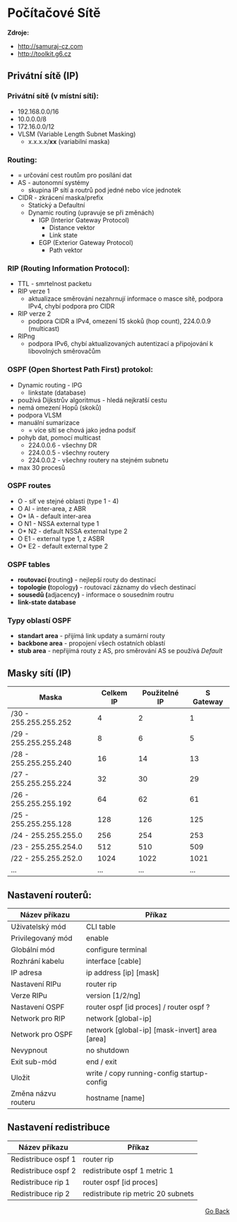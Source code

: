 # Počítačové Sítě

<b>Zdroje:</b>
 - http://samuraj-cz.com
 - http://toolkit.g6.cz

## Privátní sítě (IP)

### Privátní sítě (v místní síti):
 - 192.168.0.0/16
 - 10.0.0.0/8
 - 172.16.0.0/12
 - VLSM (Variable Length Subnet Masking)
   - x.x.x.x/<b>xx</b> (variabilní maska)
   
### Routing:
 - = určování cest routům pro posílání dat
 - AS - autonomní systémy
   - skupina IP sítí a routrů pod jedné nebo více jednotek
 - CIDR - zkrácení maska/prefix
   - Statický a Defaultní
   - Dynamic routing (upravuje se při změnách)
     - IGP (Interior Gateway Protocol)
       - Distance vektor
       - Link state 
     - EGP (Exterior Gateway Protocol)
       - Path vektor

### RIP (Routing Information Protocol):
 - TTL - smrtelnost packetu
 - RIP verze 1
   - aktualizace směrování nezahrnují informace o masce sítě, podpora IPv4, chybí podpora pro CIDR
 - RIP verze 2
   - podpora CIDR a IPv4, omezení 15 skoků (hop count), 224.0.0.9 (multicast)
 - RIPng
   - podpora IPv6, chybí aktualizovaných autentizací a připojování k libovolných směrovačům



### OSPF (Open Shortest Path First) protokol:
 - Dynamic routing - IPG
   - linkstate (database)
 - používá Dijkstrův algoritmus - hledá nejkratší cestu
 - nemá omezení Hopů (skoků)
 - podpora VLSM
 - manuální sumarizace 
   - = více sítí se chová jako jedna podsíť
 - pohyb dat, pomocí multicast 
   - 224.0.0.6 - všechny DR
   - 224.0.0.5 - všechny routery
   - 224.0.0.2 - všechny routery na stejném subnetu
 - max 30 procesů
 
 ### OSPF routes
  - O     - síť ve stejné oblasti (type 1 - 4)
  - O AI  - inter-area, z ABR
  - O* IA - default inter-area
  - O N1  - NSSA external type 1
  - O* N2 - default NSSA external type 2
  - O E1  - external type 1, z ASBR
  - O* E2 - default external type 2

### OSPF tables
  - <b>routovací (</b>routing<b>)</b> - nejlepší routy do destinací
  - <b>topologie (</b>topology<b>)</b> - routovací záznamy do všech destinací
  - <b>sousedů (</b>adjacency<b>)</b> - informace o sousedním routru
  - <b>link-state database</b>

### Typy oblastí OSPF
  - <b>standart area</b> - přijímá link updaty a sumární routy
  - <b>backbone area</b> - propojení všech ostatních oblastí
  - <b>stub area</b> - nepřijímá routy z AS, pro směrování AS se používá *Default*

## Masky sítí (IP) 

| Maska                 | Celkem IP | Použitelné IP | S Gateway |
|-----------------------|-----------|---------------|-----------|
| /30 - 255.255.255.252 | 4         | 2             | 1         |
| /29 - 255.255.255.248 | 8         | 6             | 5         |
| /28 - 255.255.255.240 | 16        | 14            | 13        |
| /27 - 255.255.255.224 | 32        | 30            | 29        |
| /26 - 255.255.255.192 | 64        | 62            | 61        |
| /25 - 255.255.255.128 | 128       | 126           | 125       |
| /24 - 255.255.255.0   | 256       | 254           | 253       |
| /23 - 255.255.254.0   | 512       | 510           | 509       |
| /22 - 255.255.252.0   | 1024      | 1022          | 1021      |
| ...                   | ...       | ...           | ...       |

## Nastavení routerů:

| Název příkazu       | Příkaz                                        |
|---------------------|-----------------------------------------------|
| Uživatelský mód     | CLI table                                     |
| Privilegovaný mód   | enable                                        |
| Globální mód        | configure terminal                            |
| Rozhrání kabelu     | interface [cable]                             |
| IP adresa           | ip address [ip] [mask]                        |
| Nastavení RIPu      | router rip                                    |
| Verze RIPu          | version [1/2/ng]                              |
| Nastavení OSPF      | router ospf [id proces] / router ospf ?       |
| Network pro RIP     | network [global-ip]                           |
| Network pro OSPF    | network [global-ip] [mask-invert] area [area] |
| Nevypnout           | no shutdown                                   |
| Exit sub-mód        | end / exit                                    |
| Uložit              | write / copy running-config startup-config    |
| Změna názvu routeru | hostname [name]                               |

## Nastavení redistribuce
| Název příkazu       | Příkaz                                        |
|---------------------|-----------------------------------------------|
| Redistribuce ospf 1 | router rip                                    |
| Redistribuce ospf 2 | redistribute ospf 1 metric 1                  |
| Redistribuce rip 1  | router ospf [id proces]                       |
| Redistribuce rip 2  | redistribute rip metric 20 subnets            |

<p align="right"><a href="https://github.com/neostetic/School-Zapisky/tree/main/SIT">Go Back</p>
